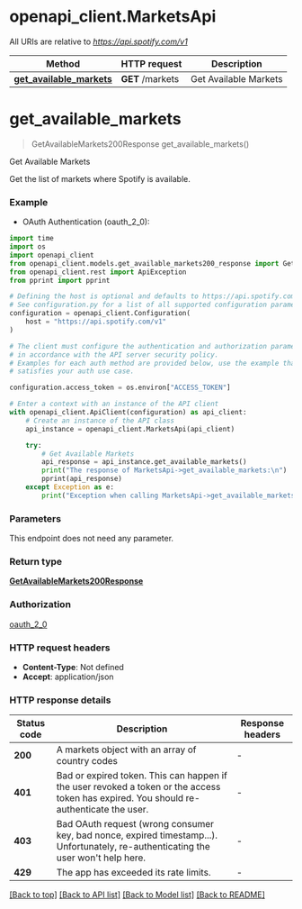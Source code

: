 # openapi_client.MarketsApi

All URIs are relative to *https://api.spotify.com/v1*

Method | HTTP request | Description
------------- | ------------- | -------------
[**get_available_markets**](MarketsApi.md#get_available_markets) | **GET** /markets | Get Available Markets 


# **get_available_markets**
> GetAvailableMarkets200Response get_available_markets()

Get Available Markets 

Get the list of markets where Spotify is available. 

### Example

* OAuth Authentication (oauth_2_0):
```python
import time
import os
import openapi_client
from openapi_client.models.get_available_markets200_response import GetAvailableMarkets200Response
from openapi_client.rest import ApiException
from pprint import pprint

# Defining the host is optional and defaults to https://api.spotify.com/v1
# See configuration.py for a list of all supported configuration parameters.
configuration = openapi_client.Configuration(
    host = "https://api.spotify.com/v1"
)

# The client must configure the authentication and authorization parameters
# in accordance with the API server security policy.
# Examples for each auth method are provided below, use the example that
# satisfies your auth use case.

configuration.access_token = os.environ["ACCESS_TOKEN"]

# Enter a context with an instance of the API client
with openapi_client.ApiClient(configuration) as api_client:
    # Create an instance of the API class
    api_instance = openapi_client.MarketsApi(api_client)

    try:
        # Get Available Markets 
        api_response = api_instance.get_available_markets()
        print("The response of MarketsApi->get_available_markets:\n")
        pprint(api_response)
    except Exception as e:
        print("Exception when calling MarketsApi->get_available_markets: %s\n" % e)
```



### Parameters
This endpoint does not need any parameter.

### Return type

[**GetAvailableMarkets200Response**](GetAvailableMarkets200Response.md)

### Authorization

[oauth_2_0](../README.md#oauth_2_0)

### HTTP request headers

 - **Content-Type**: Not defined
 - **Accept**: application/json

### HTTP response details
| Status code | Description | Response headers |
|-------------|-------------|------------------|
**200** | A markets object with an array of country codes |  -  |
**401** | Bad or expired token. This can happen if the user revoked a token or the access token has expired. You should re-authenticate the user.  |  -  |
**403** | Bad OAuth request (wrong consumer key, bad nonce, expired timestamp...). Unfortunately, re-authenticating the user won&#39;t help here.  |  -  |
**429** | The app has exceeded its rate limits.  |  -  |

[[Back to top]](#) [[Back to API list]](../README.md#documentation-for-api-endpoints) [[Back to Model list]](../README.md#documentation-for-models) [[Back to README]](../README.md)

